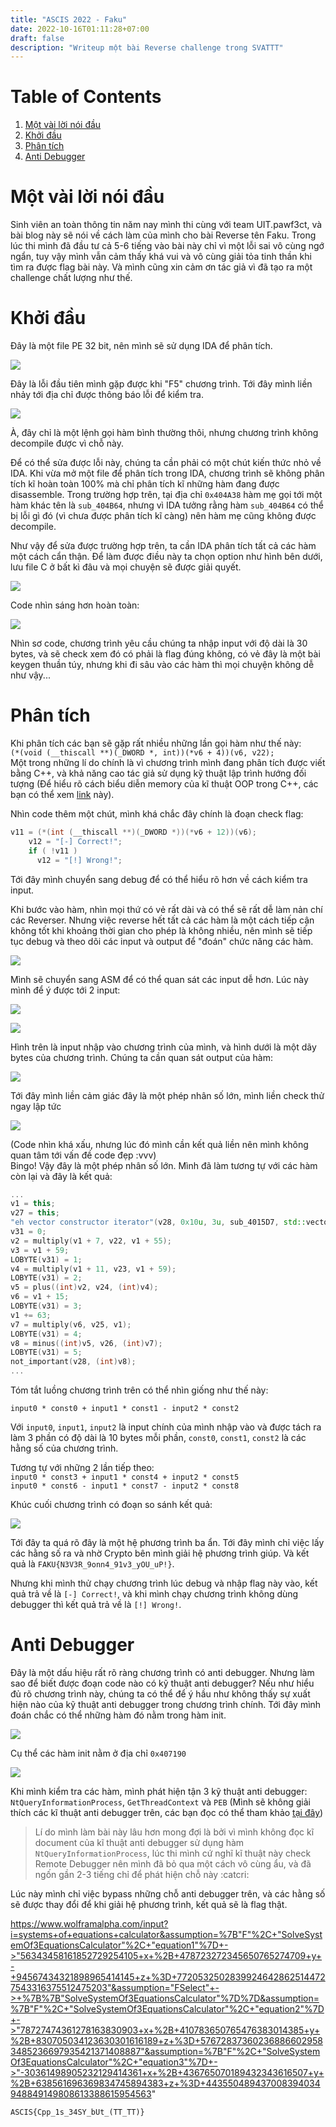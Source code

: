 ```yaml
---
title: "ASCIS 2022 - Faku"
date: 2022-10-16T01:11:28+07:00
draft: false
description: "Writeup một bài Reverse challenge trong SVATTT"
---
```


# Table of Contents
1. [Một vài lời nói đầu](#một-vài-lời-nói-đầu)
2. [Khởi đầu](#khởi-đầu)
3. [Phân tích](#phân-tích)
4. [Anti Debugger](#anti-debugger)

# Một vài lời nói đầu

Sinh viên an toàn thông tin năm nay mình thi cùng với team UIT.pawf3ct, và bài blog này sẽ nói về cách làm của mình cho bài Reverse tên Faku. Trong lúc thi mình đã đầu tư cả 5-6 tiếng vào bài này chỉ vì một lỗi sai vô cùng ngớ ngẩn, tuy vậy mình vẫn cảm thấy khá vui và vô cùng giải tỏa tinh thần khi tìm ra được flag bài này. Và mình cũng xin cảm ơn tác giả vì đã tạo ra một challenge chất lượng như thế.

# Khởi đầu

Đây là một file PE 32 bit, nên mình sẽ sử dụng IDA để phân tích.

![](https://i.imgur.com/bdeqI8t.png)

Đây là lỗi đầu tiên mình gặp được khi "F5" chương trình. Tới đây mình liền nhảy tới địa chỉ được thông báo lỗi để kiểm tra.

![](https://i.imgur.com/ZeyiJMo.png)

À, đây chỉ là một lệnh gọi hàm bình thường thôi, nhưng chương trình không decompile được vì chỗ này.  

Để có thể sửa được lỗi này, chúng ta cần phải có một chút kiến thức nhỏ về IDA. Khi vừa mở một file để phân tích trong IDA, chương trình sẽ không phân tích kĩ hoàn toàn 100% mà chỉ phân tích kĩ những hàm đang được disassemble. Trong trường hợp trên, tại địa chỉ `0x404A38` hàm mẹ gọi tới một hàm khác tên là `sub_404B64`, nhưng vì IDA tưởng rằng hàm `sub_404B64` có thể bị lỗi gì đó (vì chưa được phân tích kĩ càng) nên hàm mẹ cũng không được decompile.

Như vậy để sửa được trường hợp trên, ta cần IDA phân tích tất cả các hàm một cách cẩn thận. Để làm được điều này ta chọn option như hình bên dưới, lưu file C ở bất kì đâu và mọi chuyện sẽ được giải quyết.

 ![](https://i.imgur.com/KJSvh7Y.png)

Code nhìn sáng hơn hoàn toàn:

![](https://i.imgur.com/sG0BfSo.png)

Nhìn sơ code, chương trình yêu cầu chúng ta nhập input với độ dài là 30 bytes, và sẽ check xem đó có phải là flag đúng không, có vẻ đây là một bài keygen thuần túy, nhưng khi đi sâu vào các hàm thì mọi chuyện không dễ như vậy...

# Phân tích

Khi phân tích các bạn sẽ gặp rất nhiều những lần gọi hàm như thế này:  
`(*(void (__thiscall **)(_DWORD *, int))(*v6 + 4))(v6, v22);`  
Một trong những lí do chính là vì chương trình mình đang phân tích được viết bằng C++, và khả năng cao tác giả sử dụng kỹ thuật lập trình hướng đối tượng (Để hiểu rõ cách biểu diễn memory của kĩ thuật OOP trong C++, các bạn có thể xem [link](https://www.youtube.com/watch?v=o-FFGIloxvE) này).  

Nhìn code thêm một chút, mình khá chắc đây chính là đoạn check flag:

```c
v11 = (*(int (__thiscall **)(_DWORD *))(*v6 + 12))(v6);
    v12 = "[-] Correct!";
    if ( !v11 )
      v12 = "[!] Wrong!";
```

Tới đây mình chuyển sang debug để có thể hiểu rõ hơn về cách kiểm tra input.  

Khi bước vào hàm, nhìn mọi thứ có vẻ rất dài và có thể sẽ rất dễ làm nản chí các Reverser. Nhưng việc reverse hết tất cả các hàm là một cách tiếp cận không tốt khi khoảng thời gian cho phép là không nhiều, nên mình sẽ tiếp tục debug và theo dõi các input và output để "đoán" chức năng các hàm.

![](https://i.imgur.com/hky2eEw.png)

Mình sẽ chuyển sang ASM để có thể quan sát các input dễ hơn. Lúc này mình để ý được tới 2 input:

![](https://i.imgur.com/4giKvzw.png)  

![](https://i.imgur.com/UYXtKgC.png)

Hình trên là input nhập vào chương trình của mình, và hình dưới là một dãy bytes của chương trình. Chúng ta cần quan sát output của hàm:

![](https://i.imgur.com/LXuQWym.png)

Tới đây mình liền cảm giác đây là một phép nhân số lớn, mình liền check thử ngay lập tức

![](https://i.imgur.com/8Xaffep.png)

(Code nhìn khá xấu, nhưng lúc đó mình cần kết quả liền nên mình không quan tâm tới vấn đề code đẹp :vvv)  
Bingo! Vậy đây là một phép nhân số lớn. Mình đã làm tương tự với các hàm còn lại và đây là kết quả:

```c++
...
v1 = this;
v27 = this;
"eh vector constructor iterator"(v28, 0x10u, 3u, sub_4015D7, std::vector<WeaponName_t>::_Tidy);
v31 = 0;
v2 = multiply(v1 + 7, v22, v1 + 55);
v3 = v1 + 59;
LOBYTE(v31) = 1;
v4 = multiply(v1 + 11, v23, v1 + 59);
LOBYTE(v31) = 2;
v5 = plus((int)v2, v24, (int)v4);
v6 = v1 + 15;
LOBYTE(v31) = 3;
v1 += 63;
v7 = multiply(v6, v25, v1);
LOBYTE(v31) = 4;
v8 = minus((int)v5, v26, (int)v7);
LOBYTE(v31) = 5;
not_important(v28, (int)v8);
...
```

Tóm tắt luồng chương trình trên có thể nhìn giống như thế này:  

`input0 * const0 + input1 * const1 - input2 * const2`

Với `input0`, `input1`, `input2` là input chính của mình nhập vào và được tách ra làm 3 phần có độ dài là 10 bytes mỗi phần, `const0`, `const1`, `const2` là các hằng số của chương trình.

Tương tự với những 2 lần tiếp theo:  
`input0 * const3 + input1 * const4 + input2 * const5`  
`input0 * const6 - input1 * const7 - input2 * const8`  

Khúc cuối chương trình có đoạn so sánh kết quả:

![](https://i.imgur.com/4eoH1TI.png)

Tới đây ta quá rõ đây là một hệ phương trình ba ẩn. Tới đây mình chỉ việc lấy các hằng số ra và nhờ Crypto bên mình giải hệ phương trình giúp. Và kết quả là `FAKU{N3V3R_9onn4_91v3_yOU_uP!}`.

Nhưng khi mình thử chạy chương trình lúc debug và nhập flag này vào, kết quả trả về là `[-] Correct!`, và khi mình chạy chương trình không dùng debugger thì kết quả trả về là `[!] Wrong!`.

# Anti Debugger

Đây là một dấu hiệu rất rõ ràng chương trình có anti debugger. Nhưng làm sao để biết được đoạn code nào có kỹ thuật anti debugger? Nếu như hiểu đủ rõ chương trình này, chúng ta có thể để ý hầu như không thấy sự xuất hiện nào của kỹ thuật anti debugger trong chương trình chính. Tới đây mình đoán chắc có thể những hàm đó nằm trong hàm init.  

![](https://i.imgur.com/SfHhz1f.png)

Cụ thể các hàm init nằm ở địa chỉ `0x407190`

![](https://i.imgur.com/AUvogBI.png)

Khi mình kiểm tra các hàm, mình phát hiện tận 3 kỹ thuật anti debugger: `NtQueryInformationProcess`, `GetThreadContext` và `PEB` (Mình sẽ không giải thích các kĩ thuật anti debugger trên, các bạn đọc có thể tham khảo [tại đây](https://www.apriorit.com/dev-blog/367-anti-reverse-engineering-protection-techniques-to-use-before-releasing-software))

> Lí do mình làm bài này lâu hơn mong đợi là bởi vì mình không đọc kĩ document của kĩ thuật anti debugger sử dụng hàm `NtQueryInformationProcess`, lúc thi mình cứ nghĩ kĩ thuật này check Remote Debugger nên mình đã bỏ qua một cách vô cùng ẩu, và đã ngốn gần 2-3 tiếng chỉ để phát hiện chỗ này :catcri:

Lúc này mình chỉ việc bypass những chỗ anti debugger trên, và các hằng số sẽ được thay đổi để khi giải hệ phương trình, kết quả sẽ là flag thật.

https://www.wolframalpha.com/input?i=systems+of+equations+calculator&assumption=%7B"F"%2C+"SolveSystemOf3EquationsCalculator"%2C+"equation1"%7D+->"56343458161852729254105+x+%2B+478723272345650765274709+y+-+94567434321898965414145+z+%3D+77205325028399246428625144727543316375512475203"&assumption="FSelect"+->+%7B%7B"SolveSystemOf3EquationsCalculator"%7D%7D&assumption=%7B"F"%2C+"SolveSystemOf3EquationsCalculator"%2C+"equation2"%7D+->"78727474361278163830903+x+%2B+410783650765476383014385+y+%2B+830705034123630301616189+z+%3D+576728373602368866029583485236697935421371408887"&assumption=%7B"F"%2C+"SolveSystemOf3EquationsCalculator"%2C+"equation3"%7D+->"-30361498905232129414361+x+%2B+436765070189432343616507+y+%2B+638561696369834745894383+z+%3D+443550489437008394034948849149808613388615954563"

`ASCIS{Cpp_1s_34SY_bUt_(TT_TT)}`


